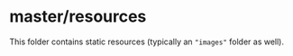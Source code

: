 # master/resources

This folder contains static resources (typically an `"images"` folder as well).

